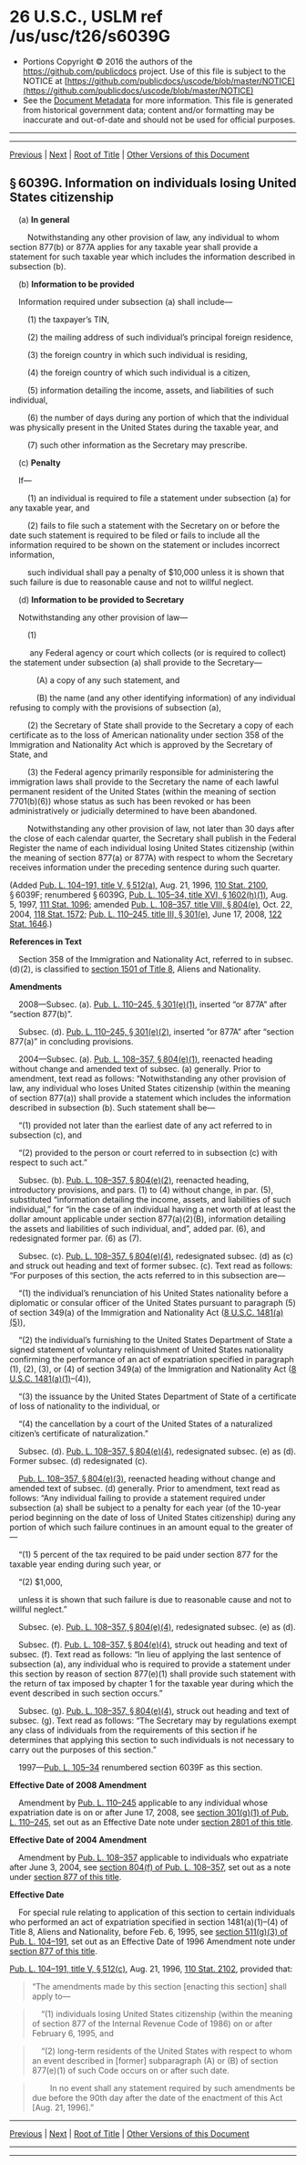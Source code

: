 ---
---

# 26 U.S.C., USLM ref /us/usc/t26/s6039G

* Portions Copyright © 2016 the authors of the https://github.com/publicdocs project.
  Use of this file is subject to the NOTICE at [https://github.com/publicdocs/uscode/blob/master/NOTICE](https://github.com/publicdocs/uscode/blob/master/NOTICE)
* See the [Document Metadata](././../../../../../../../..//README.md) for more information.
  This file is generated from historical government data; content and/or formatting may be inaccurate and out-of-date and should not be used for official purposes.

----------
----------

[Previous](./../../../../../../../..//us/usc/t26/stF/ch61/schA/ptIII/sptA/m__us_usc_t26_s6039F.md) | [Next](./../../../../../../../..//us/usc/t26/stF/ch61/schA/ptIII/sptA/m__us_usc_t26_s6039H.md) | [Root of Title](./../../../../../../../../) | [Other Versions of this Document](https://publicdocs.github.io/go/links?ns=uslm&ref=%2Fus%2Fusc%2Ft26%2Fs6039G)

## § 6039G. Information on individuals losing United States citizenship

    (a) __In general__ 

        Notwithstanding any other provision of law, any individual to whom section 877(b) or 877A applies for any taxable year shall provide a statement for such taxable year which includes the information described in subsection (b).

    (b) __Information to be provided__ 

    Information required under subsection (a) shall include—

        (1) the taxpayer’s TIN,

        (2) the mailing address of such individual’s principal foreign residence,

        (3) the foreign country in which such individual is residing,

        (4) the foreign country of which such individual is a citizen,

        (5) information detailing the income, assets, and liabilities of such individual,

        (6) the number of days during any portion of which that the individual was physically present in the United States during the taxable year, and

        (7) such other information as the Secretary may prescribe.

    (c) __Penalty__ 

    If—

        (1) an individual is required to file a statement under subsection (a) for any taxable year, and

        (2) fails to file such a statement with the Secretary on or before the date such statement is required to be filed or fails to include all the information required to be shown on the statement or includes incorrect information,

        such individual shall pay a penalty of $10,000 unless it is shown that such failure is due to reasonable cause and not to willful neglect.

    (d) __Information to be provided to Secretary__ 

    Notwithstanding any other provision of law—

        (1)

         any Federal agency or court which collects (or is required to collect) the statement under subsection (a) shall provide to the Secretary—

            (A) a copy of any such statement, and

            (B) the name (and any other identifying information) of any individual refusing to comply with the provisions of subsection (a),

        (2) the Secretary of State shall provide to the Secretary a copy of each certificate as to the loss of American nationality under section 358 of the Immigration and Nationality Act which is approved by the Secretary of State, and

        (3) the Federal agency primarily responsible for administering the immigration laws shall provide to the Secretary the name of each lawful permanent resident of the United States (within the meaning of section 7701(b)(6)) whose status as such has been revoked or has been administratively or judicially determined to have been abandoned.

        Notwithstanding any other provision of law, not later than 30 days after the close of each calendar quarter, the Secretary shall publish in the Federal Register the name of each individual losing United States citizenship (within the meaning of section 877(a) or 877A) with respect to whom the Secretary receives information under the preceding sentence during such quarter.

(Added [Pub. L. 104–191, title V, § 512(a)][/us/pl/104/191/s512/a], Aug. 21, 1996, [110 Stat. 2100][/us/stat/110/2100], § 6039F; renumbered § 6039G, [Pub. L. 105–34, title XVI, § 1602(h)(1)][/us/pl/105/34/s1602/h/1], Aug. 5, 1997, [111 Stat. 1096][/us/stat/111/1096]; amended [Pub. L. 108–357, title VIII, § 804(e)][/us/pl/108/357/s804/e], Oct. 22, 2004, [118 Stat. 1572][/us/stat/118/1572]; [Pub. L. 110–245, title III, § 301(e)][/us/pl/110/245/s301/e], June 17, 2008, [122 Stat. 1646][/us/stat/122/1646].)

 __References in Text__ 

    Section 358 of the Immigration and Nationality Act, referred to in subsec. (d)(2), is classified to [section 1501 of Title 8][/us/usc/t8/s1501], Aliens and Nationality.

 __Amendments__ 

    2008—Subsec. (a). [Pub. L. 110–245, § 301(e)(1)][/us/pl/110/245/s301/e/1], inserted “or 877A” after “section 877(b)”.

    Subsec. (d). [Pub. L. 110–245, § 301(e)(2)][/us/pl/110/245/s301/e/2], inserted “or 877A” after “section 877(a)” in concluding provisions.

    2004—Subsec. (a). [Pub. L. 108–357, § 804(e)(1)][/us/pl/108/357/s804/e/1], reenacted heading without change and amended text of subsec. (a) generally. Prior to amendment, text read as follows: “Notwithstanding any other provision of law, any individual who loses United States citizenship (within the meaning of section 877(a)) shall provide a statement which includes the information described in subsection (b). Such statement shall be—

    “(1) provided not later than the earliest date of any act referred to in subsection (c), and

    “(2) provided to the person or court referred to in subsection (c) with respect to such act.”

    Subsec. (b). [Pub. L. 108–357, § 804(e)(2)][/us/pl/108/357/s804/e/2], reenacted heading, introductory provisions, and pars. (1) to (4) without change, in par. (5), substituted “information detailing the income, assets, and liabilities of such individual,” for “in the case of an individual having a net worth of at least the dollar amount applicable under section 877(a)(2)(B), information detailing the assets and liabilities of such individual, and”, added par. (6), and redesignated former par. (6) as (7).

    Subsec. (c). [Pub. L. 108–357, § 804(e)(4)][/us/pl/108/357/s804/e/4], redesignated subsec. (d) as (c) and struck out heading and text of former subsec. (c). Text read as follows: “For purposes of this section, the acts referred to in this subsection are—

    “(1) the individual’s renunciation of his United States nationality before a diplomatic or consular officer of the United States pursuant to paragraph (5) of section 349(a) of the Immigration and Nationality Act ([8 U.S.C. 1481(a)(5)][/us/usc/t8/s1481/a/5]),

    “(2) the individual’s furnishing to the United States Department of State a signed statement of voluntary relinquishment of United States nationality confirming the performance of an act of expatriation specified in paragraph (1), (2), (3), or (4) of section 349(a) of the Immigration and Nationality Act ([8 U.S.C. 1481(a)(1)][/us/usc/t8/s1481/a/1]–(4)),

    “(3) the issuance by the United States Department of State of a certificate of loss of nationality to the individual, or

    “(4) the cancellation by a court of the United States of a naturalized citizen’s certificate of naturalization.”

    Subsec. (d). [Pub. L. 108–357, § 804(e)(4)][/us/pl/108/357/s804/e/4], redesignated subsec. (e) as (d). Former subsec. (d) redesignated (c).

    [Pub. L. 108–357, § 804(e)(3)][/us/pl/108/357/s804/e/3], reenacted heading without change and amended text of subsec. (d) generally. Prior to amendment, text read as follows: “Any individual failing to provide a statement required under subsection (a) shall be subject to a penalty for each year (of the 10-year period beginning on the date of loss of United States citizenship) during any portion of which such failure continues in an amount equal to the greater of—

    “(1) 5 percent of the tax required to be paid under section 877 for the taxable year ending during such year, or

    “(2) $1,000,

    unless it is shown that such failure is due to reasonable cause and not to willful neglect.”

    Subsec. (e). [Pub. L. 108–357, § 804(e)(4)][/us/pl/108/357/s804/e/4], redesignated subsec. (e) as (d).

    Subsec. (f). [Pub. L. 108–357, § 804(e)(4)][/us/pl/108/357/s804/e/4], struck out heading and text of subsec. (f). Text read as follows: “In lieu of applying the last sentence of subsection (a), any individual who is required to provide a statement under this section by reason of section 877(e)(1) shall provide such statement with the return of tax imposed by chapter 1 for the taxable year during which the event described in such section occurs.”

    Subsec. (g). [Pub. L. 108–357, § 804(e)(4)][/us/pl/108/357/s804/e/4], struck out heading and text of subsec. (g). Text read as follows: “The Secretary may by regulations exempt any class of individuals from the requirements of this section if he determines that applying this section to such individuals is not necessary to carry out the purposes of this section.”

    1997—[Pub. L. 105–34][/us/pl/105/34] renumbered section 6039F as this section.

 __Effective Date of 2008 Amendment__ 

    Amendment by [Pub. L. 110–245][/us/pl/110/245] applicable to any individual whose expatriation date is on or after June 17, 2008, see [section 301(g)(1) of Pub. L. 110–245][/us/pl/110/245/s301/g/1], set out as an Effective Date note under [section 2801 of this title][/us/usc/t26/s2801].

 __Effective Date of 2004 Amendment__ 

    Amendment by [Pub. L. 108–357][/us/pl/108/357] applicable to individuals who expatriate after June 3, 2004, see [section 804(f) of Pub. L. 108–357][/us/pl/108/357/s804/f], set out as a note under [section 877 of this title][/us/usc/t26/s877].

 __Effective Date__ 

    For special rule relating to application of this section to certain individuals who performed an act of expatriation specified in section 1481(a)(1)–(4) of Title 8, Aliens and Nationality, before Feb. 6, 1995, see [section 511(g)(3) of Pub. L. 104–191][/us/pl/104/191/s511/g/3], set out as an Effective Date of 1996 Amendment note under [section 877 of this title][/us/usc/t26/s877].

[Pub. L. 104–191, title V, § 512(c)][/us/pl/104/191/s512/c], Aug. 21, 1996, [110 Stat. 2102][/us/stat/110/2102], provided that: 

> “The amendments made by this section \[enacting this section\] shall apply to—

>     “(1) individuals losing United States citizenship (within the meaning of section 877 of the Internal Revenue Code of 1986) on or after February 6, 1995, and

>     “(2) long-term residents of the United States with respect to whom an event described in \[former\] subparagraph (A) or (B) of section 877(e)(1) of such Code occurs on or after such date.

>         In no event shall any statement required by such amendments be due before the 90th day after the date of the enactment of this Act \[Aug. 21, 1996\].”

----------

[Previous](./../../../../../../../..//us/usc/t26/stF/ch61/schA/ptIII/sptA/m__us_usc_t26_s6039F.md) | [Next](./../../../../../../../..//us/usc/t26/stF/ch61/schA/ptIII/sptA/m__us_usc_t26_s6039H.md) | [Root of Title](./../../../../../../../../) | [Other Versions of this Document](https://publicdocs.github.io/go/links?ns=uslm&ref=%2Fus%2Fusc%2Ft26%2Fs6039G)

----------
----------

[/us/pl/104/191/s512/a]: https://publicdocs.github.io/go/links?ns=uslm&ref=%2Fus%2Fpl%2F104%2F191%2Fs512%2Fa
[/us/stat/110/2100]: https://publicdocs.github.io/go/links?ns=uslm&ref=%2Fus%2Fstat%2F110%2F2100
[/us/pl/105/34/s1602/h/1]: https://publicdocs.github.io/go/links?ns=uslm&ref=%2Fus%2Fpl%2F105%2F34%2Fs1602%2Fh%2F1
[/us/stat/111/1096]: https://publicdocs.github.io/go/links?ns=uslm&ref=%2Fus%2Fstat%2F111%2F1096
[/us/pl/108/357/s804/e]: https://publicdocs.github.io/go/links?ns=uslm&ref=%2Fus%2Fpl%2F108%2F357%2Fs804%2Fe
[/us/stat/118/1572]: https://publicdocs.github.io/go/links?ns=uslm&ref=%2Fus%2Fstat%2F118%2F1572
[/us/pl/110/245/s301/e]: https://publicdocs.github.io/go/links?ns=uslm&ref=%2Fus%2Fpl%2F110%2F245%2Fs301%2Fe
[/us/stat/122/1646]: https://publicdocs.github.io/go/links?ns=uslm&ref=%2Fus%2Fstat%2F122%2F1646
[/us/usc/t8/s1501]: https://publicdocs.github.io/go/links?ns=uslm&ref=%2Fus%2Fusc%2Ft8%2Fs1501
[/us/pl/110/245/s301/e/1]: https://publicdocs.github.io/go/links?ns=uslm&ref=%2Fus%2Fpl%2F110%2F245%2Fs301%2Fe%2F1
[/us/pl/110/245/s301/e/2]: https://publicdocs.github.io/go/links?ns=uslm&ref=%2Fus%2Fpl%2F110%2F245%2Fs301%2Fe%2F2
[/us/pl/108/357/s804/e/1]: https://publicdocs.github.io/go/links?ns=uslm&ref=%2Fus%2Fpl%2F108%2F357%2Fs804%2Fe%2F1
[/us/pl/108/357/s804/e/2]: https://publicdocs.github.io/go/links?ns=uslm&ref=%2Fus%2Fpl%2F108%2F357%2Fs804%2Fe%2F2
[/us/pl/108/357/s804/e/4]: https://publicdocs.github.io/go/links?ns=uslm&ref=%2Fus%2Fpl%2F108%2F357%2Fs804%2Fe%2F4
[/us/usc/t8/s1481/a/5]: https://publicdocs.github.io/go/links?ns=uslm&ref=%2Fus%2Fusc%2Ft8%2Fs1481%2Fa%2F5
[/us/usc/t8/s1481/a/1]: https://publicdocs.github.io/go/links?ns=uslm&ref=%2Fus%2Fusc%2Ft8%2Fs1481%2Fa%2F1
[/us/pl/108/357/s804/e/4]: https://publicdocs.github.io/go/links?ns=uslm&ref=%2Fus%2Fpl%2F108%2F357%2Fs804%2Fe%2F4
[/us/pl/108/357/s804/e/3]: https://publicdocs.github.io/go/links?ns=uslm&ref=%2Fus%2Fpl%2F108%2F357%2Fs804%2Fe%2F3
[/us/pl/108/357/s804/e/4]: https://publicdocs.github.io/go/links?ns=uslm&ref=%2Fus%2Fpl%2F108%2F357%2Fs804%2Fe%2F4
[/us/pl/108/357/s804/e/4]: https://publicdocs.github.io/go/links?ns=uslm&ref=%2Fus%2Fpl%2F108%2F357%2Fs804%2Fe%2F4
[/us/pl/108/357/s804/e/4]: https://publicdocs.github.io/go/links?ns=uslm&ref=%2Fus%2Fpl%2F108%2F357%2Fs804%2Fe%2F4
[/us/pl/105/34]: https://publicdocs.github.io/go/links?ns=uslm&ref=%2Fus%2Fpl%2F105%2F34
[/us/pl/110/245]: https://publicdocs.github.io/go/links?ns=uslm&ref=%2Fus%2Fpl%2F110%2F245
[/us/pl/110/245/s301/g/1]: https://publicdocs.github.io/go/links?ns=uslm&ref=%2Fus%2Fpl%2F110%2F245%2Fs301%2Fg%2F1
[/us/usc/t26/s2801]: https://publicdocs.github.io/go/links?ns=uslm&ref=%2Fus%2Fusc%2Ft26%2Fs2801
[/us/pl/108/357]: https://publicdocs.github.io/go/links?ns=uslm&ref=%2Fus%2Fpl%2F108%2F357
[/us/pl/108/357/s804/f]: https://publicdocs.github.io/go/links?ns=uslm&ref=%2Fus%2Fpl%2F108%2F357%2Fs804%2Ff
[/us/usc/t26/s877]: https://publicdocs.github.io/go/links?ns=uslm&ref=%2Fus%2Fusc%2Ft26%2Fs877
[/us/pl/104/191/s511/g/3]: https://publicdocs.github.io/go/links?ns=uslm&ref=%2Fus%2Fpl%2F104%2F191%2Fs511%2Fg%2F3
[/us/usc/t26/s877]: https://publicdocs.github.io/go/links?ns=uslm&ref=%2Fus%2Fusc%2Ft26%2Fs877
[/us/pl/104/191/s512/c]: https://publicdocs.github.io/go/links?ns=uslm&ref=%2Fus%2Fpl%2F104%2F191%2Fs512%2Fc
[/us/stat/110/2102]: https://publicdocs.github.io/go/links?ns=uslm&ref=%2Fus%2Fstat%2F110%2F2102


